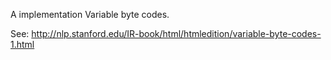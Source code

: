 A implementation Variable byte codes.

See: http://nlp.stanford.edu/IR-book/html/htmledition/variable-byte-codes-1.html

